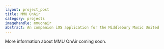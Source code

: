 ```yaml
---
layout: project_post
title: MMU OnAir
category: projects
imagehandle: mmuonair
abstract: An companion iOS application for the Middlebury Music United social network.
---
```


More information about MMU OnAir coming soon.